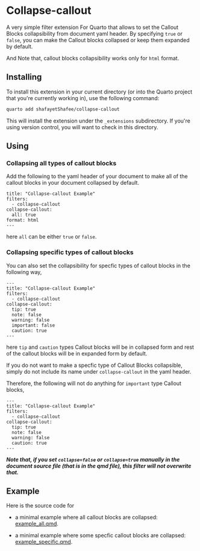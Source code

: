 # Collapse-callout

A very simple filter extension For Quarto that allows to set the Callout Blocks collapsibility from document yaml header. By specifying `true` or `false`, you can make the Callout blocks collapsed or keep them expanded by default.

And Note that, callout blocks collapsibility works only for `html` format.

## Installing

To install this extension in your current directory (or into the Quarto project that you're currently working in), use the following command:

``` bash
quarto add shafayetShafee/collapse-callout
```

This will install the extension under the `_extensions` subdirectory. If you're using version control, you will want to check in this directory.

## Using

### Collapsing all types of callout blocks

Add the following to the yaml header of your document to make all of the callout blocks in your document collapsed by default.

```
title: "Collapse-callout Example"
filters:
  - collapse-callout
collapse-callout:
  all: true
format: html
---
```

here `all` can be either `true` or `false`.

### Collapsing specific types of callout blocks

You can also set the collapsibility for specfic types of callout blocks in the following way,

```
---
title: "Collapse-callout Example"
filters:
  - collapse-callout
collapse-callout:
  tip: true
  note: false
  warning: false
  important: false
  caution: true
---
```

here `tip` and `caution` types Callout blocks will be in collapsed form and rest of the callout blocks will be in expanded form by default. 

If you do not want to make a specfic type of Callout Blocks collapsible, simply do not include its name under `collapse-callout` in the yaml header. 

Therefore, the following will not do anything for `important` type Callout blocks,

```
---
title: "Collapse-callout Example"
filters:
  - collapse-callout
collapse-callout:
  tip: true
  note: false
  warning: false
  caution: true
---
```

***Note that, if you set `collapse=false` or `collapse=true` manually in the document source file (that is in the qmd file), this filter will not overwrite that.***

## Example

Here is the source code for 

- a minimal example where all callout blocks are collapsed: [example_all.qmd](example_all.qmd).

- a minimal example where some specfic callout blocks are collapsed: [example_specific.qmd](example_specific.qmd).
